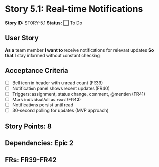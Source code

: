 # Story 5.1: Real-time Notifications

**Story ID:** STORY-5.1
**Status:** ⬜ To Do

## User Story
**As a** team member
**I want to** receive notifications for relevant updates
**So that** I stay informed without constant checking

## Acceptance Criteria
- [ ] Bell icon in header with unread count (FR39)
- [ ] Notification panel shows recent updates (FR40)
- [ ] Triggers: assignment, status change, comment, @mention (FR41)
- [ ] Mark individual/all as read (FR42)
- [ ] Notifications persist until read
- [ ] 30-second polling for updates (MVP approach)

## Story Points: 8
## Dependencies: Epic 2
## FRs: FR39-FR42
